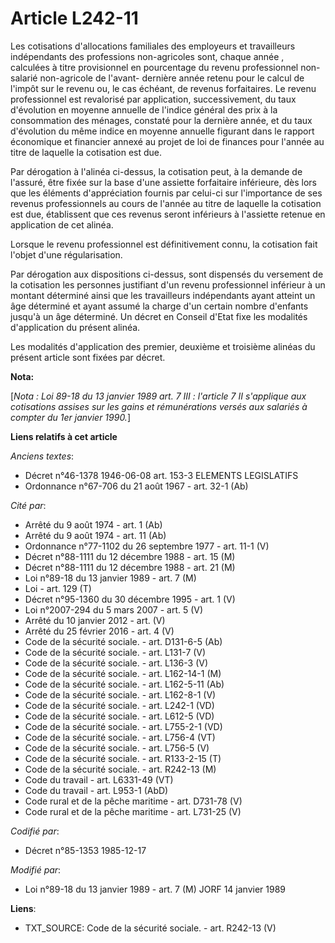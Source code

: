 # Article L242-11

Les cotisations d'allocations familiales des employeurs et travailleurs indépendants des professions non-agricoles sont,
chaque année   , calculées à titre provisionnel en pourcentage du revenu professionnel non-salarié non-agricole de l'avant-
dernière année retenu pour le calcul de l'impôt sur le revenu ou, le cas échéant, de revenus forfaitaires. Le revenu
professionnel est revalorisé par application, successivement, du taux d'évolution en moyenne annuelle de l'indice général des
prix à la consommation des ménages, constaté pour la dernière année, et du taux d'évolution du même indice en moyenne
annuelle figurant dans le rapport économique et financier annexé au projet de loi de finances pour l'année au titre de
laquelle la cotisation est due. 

Par dérogation à l'alinéa ci-dessus, la cotisation peut, à la demande de l'assuré, être fixée sur la base d'une assiette
forfaitaire inférieure, dès lors que les éléments d'appréciation fournis par celui-ci sur l'importance de ses revenus
professionnels au cours de l'année au titre de laquelle la cotisation est due, établissent que ces revenus seront inférieurs
à l'assiette retenue en application de cet alinéa. 

Lorsque le revenu professionnel est définitivement connu, la cotisation fait l'objet d'une régularisation. 

Par dérogation aux dispositions ci-dessus, sont dispensés du versement de la cotisation les personnes justifiant d'un revenu
professionnel inférieur à un montant déterminé ainsi que les travailleurs indépendants ayant atteint un âge déterminé et
ayant assumé la charge d'un certain nombre d'enfants jusqu'à un âge déterminé. Un décret en Conseil d'Etat fixe les modalités
d'application du présent alinéa. 

Les modalités d'application des premier, deuxième et troisième alinéas du présent article sont fixées par décret.

**Nota:**

[*Nota : Loi 89-18 du 13 janvier 1989 art. 7 III : l'article 7 II s'applique aux cotisations assises sur les gains et
rémunérations versés aux salariés à compter du 1er janvier 1990.*]

**Liens relatifs à cet article**

_Anciens textes_:

  - Décret n°46-1378 1946-06-08 art. 153-3 ELEMENTS LEGISLATIFS
  - Ordonnance n°67-706 du 21 août 1967 - art. 32-1 (Ab)

_Cité par_:

  - Arrêté du 9 août 1974 - art. 1 (Ab)
  - Arrêté du 9 août 1974 - art. 11 (Ab)
  - Ordonnance n°77-1102 du 26 septembre 1977 - art. 11-1 (V)
  - Décret n°88-1111 du 12 décembre 1988 - art. 15 (M)
  - Décret n°88-1111 du 12 décembre 1988 - art. 21 (M)
  - Loi n°89-18 du 13 janvier 1989 - art. 7 (M)
  - Loi - art. 129 (T)
  - Décret n°95-1360 du 30 décembre 1995 - art. 1 (V)
  - Loi n°2007-294 du 5 mars 2007 - art. 5 (V)
  - Arrêté du 10 janvier 2012 - art. (V)
  - Arrêté du 25 février 2016 - art. 4 (V)
  - Code de la sécurité sociale. - art. D131-6-5 (Ab)
  - Code de la sécurité sociale. - art. L131-7 (V)
  - Code de la sécurité sociale. - art. L136-3 (V)
  - Code de la sécurité sociale. - art. L162-14-1 (M)
  - Code de la sécurité sociale. - art. L162-5-11 (Ab)
  - Code de la sécurité sociale. - art. L162-8-1 (V)
  - Code de la sécurité sociale. - art. L242-1 (VD)
  - Code de la sécurité sociale. - art. L612-5 (VD)
  - Code de la sécurité sociale. - art. L755-2-1 (VD)
  - Code de la sécurité sociale. - art. L756-4 (VT)
  - Code de la sécurité sociale. - art. L756-5 (V)
  - Code de la sécurité sociale. - art. R133-2-15 (T)
  - Code de la sécurité sociale. - art. R242-13 (M)
  - Code du travail - art. L6331-49 (VT)
  - Code du travail - art. L953-1 (AbD)
  - Code rural et de la pêche maritime - art. D731-78 (V)
  - Code rural et de la pêche maritime - art. L731-25 (V)

_Codifié par_:

  - Décret n°85-1353 1985-12-17

_Modifié par_:

  - Loi n°89-18 du 13 janvier 1989 - art. 7 (M) JORF 14 janvier 1989

**Liens**:

  - TXT_SOURCE: Code de la sécurité sociale. - art. R242-13 (V)
